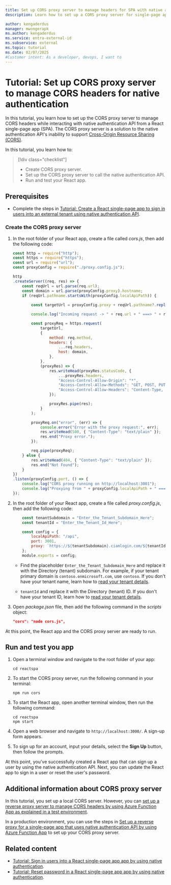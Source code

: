 ```yaml
---
title: Set up CORS proxy server to manage headers for SPA with native authentication
description: Learn how to set up a CORS proxy server for single-page application that uses native authentication API

author: kengaderdus
manager: mwongerapk
ms.author: kengaderdus
ms.service: entra-external-id
ms.subservice: external
ms.topic: tutorial
ms.date: 02/07/2025
#Customer intent: As a developer, devops, I want to 
---
```


# Tutorial: Set up CORS proxy server to manage CORS headers for native authentication

In this tutorial, you learn how to set up the CORS proxy server to manage CORS headers while interacting with native authentication API from a React single-page app (SPA). The CORS proxy server is a solution to the native authentication API's inability to support [Cross-Origin Resource Sharing (CORS)](https://developer.mozilla.org/docs/Web/HTTP/CORS).

In this tutorial, you learn how to:

>[!div class="checklist"]
>
> - Create CORS proxy server.
> - Set up the CORS proxy server to call the native authentication API.
> - Run and test your React app.

## Prerequisites

- Complete the steps in [Tutorial: Create a React single-page app to sign in users into an external tenant using native authentication API](tutorial-native-authentication-single-page-app-react-sign-up.md).  

### Create the CORS proxy server

1. In the root folder of your React app, create a file called *cors.js*, then add the following code:

    ```javascript
    const http = require("http");
    const https = require("https");
    const url = require("url");
    const proxyConfig = require("./proxy.config.js");

    http
    .createServer((req, res) => {
        const reqUrl = url.parse(req.url);
        const domain = url.parse(proxyConfig.proxy).hostname;
        if (reqUrl.pathname.startsWith(proxyConfig.localApiPath)) {
        
            const targetUrl = proxyConfig.proxy + reqUrl.pathname?.replace(proxyConfig.localApiPath, "") + (reqUrl.search || "");

            console.log("Incoming request -> " + req.url + " ===> " + reqUrl.pathname);

            const proxyReq = https.request(
                targetUrl,
                {
                    method: req.method,
                    headers: {
                        ...req.headers,
                        host: domain,
                    },
                },
                (proxyRes) => {
                    res.writeHead(proxyRes.statusCode, {
                        ...proxyRes.headers,
                        "Access-Control-Allow-Origin": "*",
                        "Access-Control-Allow-Methods": "GET, POST, PUT, DELETE, OPTIONS",
                        "Access-Control-Allow-Headers": "Content-Type, Authorization",
                    });

                    proxyRes.pipe(res);
                }
            );

            proxyReq.on("error", (err) => {
                console.error("Error with the proxy request:", err);
                res.writeHead(500, { "Content-Type": "text/plain" });
                res.end("Proxy error.");
            });

            req.pipe(proxyReq);
        } else {
            res.writeHead(404, { "Content-Type": "text/plain" });
            res.end("Not Found");
        }
    })
    .listen(proxyConfig.port, () => {
        console.log("CORS proxy running on http://localhost:3001");
        console.log("Proxying from " + proxyConfig.localApiPath + " ===> " + proxyConfig.proxy);
    });
    ```

1. In the root folder of your React app, create a file called *proxy.config.js*, then add the following code:

    ```javascript
        const tenantSubdomain = "Enter_the_Tenant_Subdomain_Here";
        const tenantId = "Enter_the_Tenant_Id_Here";
    
        const config = {
            localApiPath: "/api",
            port: 3001,
            proxy: `https://${tenantSubdomain}.ciamlogin.com/${tenantId}`,
        };
        module.exports = config;
    ```

    - Find the placeholder `Enter_the_Tenant_Subdomain_Here` and replace it with the Directory (tenant) subdomain. For example, if your tenant primary domain is `contoso.onmicrosoft.com`, use `contoso`. If you don't have your tenant name, learn how to [read your tenant details](how-to-create-external-tenant-portal.md#get-the-external-tenant-details).

    - `tenantId` and replace it with the Directory (tenant) ID. If you don't have your tenant ID, learn how to [read your tenant details](how-to-create-external-tenant-portal.md#get-the-external-tenant-details).

1. Open *package.json* file, then add the following command in the *scripts* object:

    ```json
    "cors": "node cors.js",
    ```

At this point, the React app and the CORS proxy server are ready to run.

## Run and test you app

1. Open a terminal window and navigate to the root folder of your app:

    ```console
    cd reactspa
    ```

1. To start the CORS proxy server, run the following command in your terminal:

    ```console
    npm run cors
    ```

1. To start the React app, open another terminal window, then run the following command:

    ```console
    cd reactspa
    npm start
    ```

1. Open a web browser and navigate to `http://localhost:3000/`. A sign-up form appears.

1. To sign up for an account, input your details, select the **Sign Up** button, then follow the prompts.

At this point, you've successfully created a React app that can sign up a user by using the native authentication API. Next, you can update the React app to sign in a user or reset the user's password.

## Additional information about CORS proxy server

In this tutorial, you set up a local CORS server. However, you can [set up a reverse proxy server to manage CORS headers by using Azure Function App as explained in a test environment](how-to-native-authentication-cors-solution-test-environment.md).

In a production environment, you can use the steps in [Set up a reverse proxy for a single-page app that uses native authentication API by using Azure Function App](how-to-native-authentication-cors-solution-production-environment.md) to set up your CORS proxy server.

## Related content

- [Tutorial: Sign in users into a React single-page app app by using native authentication](tutorial-native-authentication-single-page-app-react-sign-in.md).
- [Tutorial: Reset password in a React single-page app app by using native authentication](tutorial-native-authentication-single-page-app-react-reset-password.md).